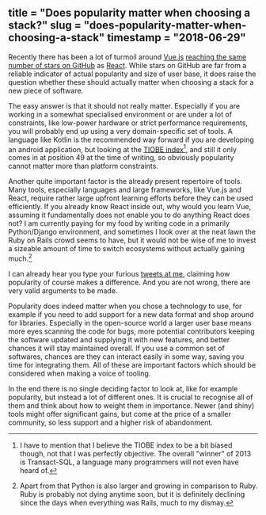 title = "Does popularity matter when choosing a stack?"
slug = "does-popularity-matter-when-choosing-a-stack"
timestamp = "2018-06-29"
---
Recently there has been a lot of turmoil around [Vue.js](https://github.com/vuejs/vue) [reaching the same number of stars on GitHub](https://hasvuepassedreactyet.surge.sh) as [React](https://github.com/facebook/react). While stars on GitHub are far from a reliable indicator of actual popularity and size of user base, it does raise the question whether these should actually matter when choosing a stack for a new piece of software.

The easy answer is that it should not really matter. Especially if you are working in a somewhat specialised environment or are under a lot of constraints, like low-power hardware or strict performance requirements, you will probably end up using a very domain-specific set of tools. A language like Kotlin is the recommended way forward if you are developing an android application, but looking at the [TIOBE index](https://www.tiobe.com/tiobe-index/)[^1], and still it only comes in at position 49 at the time of writing, so obviously popularity cannot matter more than platform constraints.

Another quite important factor is the already present repertoire of tools. Many tools, especially languages and large frameworks, like Vue.js and React, require rather large upfront learning efforts before they can be used efficiently. If you already know React inside out, why would you learn Vue, assuming it fundamentally does not enable you to do anything React does not? I am currently paying for my food by writing code in a primarily Python/Django environment, and sometimes I look over at the neat lawn the Ruby on Rails crowd seems to have, but it would not be wise of me to invest a sizeable amount of time to switch ecosystems without actually gaining much.[^2]

I can already hear you type your furious [tweets at me](https://twitter.com/_sulami_), claiming how popularity of course makes a difference. And you are not wrong, there are very valid arguments to be made.

Popularity does indeed matter when you chose a technology to use, for example if you need to add support for a new data format and shop around for libraries. Especially in the open-source world a larger user base means more eyes scanning the code for bugs, more potential contributors keeping the software updated and supplying it with new features, and better chances it will stay maintained overall. If you use a common set of softwares, chances are they can interact easily in some way, saving you time for integrating them. All of these are important factors which should be considered when making a voice of tooling.

In the end there is no single deciding factor to look at, like for example popularity, but instead a lot of different ones. It is crucial to recognise all of them and think about how to weight them in importance. Newer (and shiny) tools might offer significant gains, but come at the price of a smaller community, so less support and a higher risk of abandonment.


[^1]: I have to mention that I believe the TIOBE index to be a bit biased though, not that I was perfectly objective. The overall "winner" of 2013 is Transact-SQL, a language many programmers will not even have heard of.

[^2]: Apart from that Python is also larger and growing in comparison to Ruby. Ruby is probably not dying anytime soon, but it is definitely declining since the days when everything was Rails, much to my dismay.

